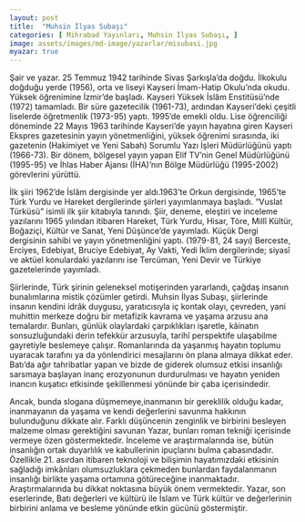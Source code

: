```yaml
---
layout: post
title:  "Muhsin İlyas Subaşı"
categories: [ Mihrabad Yayınları, Muhsin İlyas Subaşı, ]
image: assets/images/md-image/yazarlar/misubasi.jpg
myazar: true
---
```


Şair ve yazar. 25 Temmuz 1942 tarihinde Sivas Şarkışla’da doğdu. İlkokulu doğduğu yerde (1956), orta ve liseyi Kayseri İmam-Hatip Okulu’nda okudu. Yüksek öğrenimine İzmir’de başladı. Kayseri Yüksek İslâm Enstitüsü’nde (1972) tamamladı. Bir süre gazetecilik (1961-73), ardından Kayseri’deki çeşitli liselerde öğretmenlik (1973-95) yaptı. 1995’de emekli oldu. Lise öğrenciliği döneminde 22 Mayıs 1963 tarihinde Kayseri’de yayın hayatına giren Kayseri Ekspres gazetesinin yayın yönetmenliğini, yüksek öğrenimi sıra­sında, iki gazetenin (Hakimiyet ve Yeni Sabah) Sorumlu Yazı İşleri Müdürlüğünü yaptı (1966-73). Bir dönem, bölgesel yayın yapan Elif TV’nin Genel Müdürlüğünü (1995-95) ve İhlas Haber Ajansı (İHA)’nın Bölge Müdürlüğü (1995-2002) görevlerini yürüttü.

İlk şiiri 1962’de İslâm dergisinde yer aldı.1963’te Orkun dergi­sinde, 1965’te Türk Yurdu ve Hareket dergilerinde şiirleri yayım­lanmaya başladı. “Vuslat Türküsü” isimli ilk şiir kitabıyla tanındı. Şiir, deneme, eleştiri ve inceleme yazılarını 1965 yılından itibaren Hareket, Türk Yurdu, Hisar, Töre, Millî Kültür, Boğaziçi, Kültür ve Sanat, Yeni Düşünce’de yayımladı. Küçük Dergi dergisinin sahibi ve yayın yönetmenliğini yaptı. (1979-81, 24 sayı) Berceste, Erciyes, Edebiyat, Bruciye Edebiyat, Ay Vakti, Yedi İklim dergilerinde; siyasî ve aktüel konulardaki yazılarını ise Tercüman, Yeni Devir ve Türkiye gazetelerinde yayımladı.

Şiirlerinde, Türk şirinin geleneksel motişerinden yararlandı, çağdaş insanın bunalımlarına mistik çözümler getirdi. Muhsin İlyas Subaşı, şiirlerinde insanın kendini idrâk duygusu, yaratıcısıyla iç kontak olayı, çevreden, yani muhittin merkeze doğru bir metafizik kavrama ve yaşama arzusu ana temalardır. Bunları, günlük olaylardaki çarpıklıkları işaretle, kâinatın sonsuzluğundaki derin tefekkür arzusuyla, tarihî perspektife ulaşabilme gayretiyle beslemeye çalışır. Romanlarında da yaşanmış hayatın toplumu uyaracak tarafını ya da yönlendirici mesajlarını ön plana almaya dikkat eder. Batı’da ağır tahribatlar yapan ve bizde de giderek olumsuz etkisi insanlığı sarsmaya başlayan inanç erozyonunun durdurulması ve hayatın yeniden inancın kuşatıcı etkisinde şekillenmesi yönünde bir çaba içerisindedir.

Ancak, bunda slogana düşmemeye,inanmanın bir gereklilik olduğu kadar, inanmayanın da yaşama ve kendi değerlerini savunma hakkının bulunduğunu dikkate alır. Farklı düşüncenin zenginlik ve birbirini besleyen malzeme olması gerektiğini savunan Yazar, bunları roman tekniği içerisinde vermeye özen göstermektedir. İnceleme ve araştırmalarında ise, bütün insanlığın ortak duyarlılık ve kabullerinin ipuçlarını bulma çabasındadır. Özellikle 21. asırdan itibaren teknoloji ve bilişimin hayatımızdaki etkisinin sağladığı imkânları olumsuzluklara çekmeden bunlardan faydalanmanın insanlığı birlikte yaşama ortamına götüreceğine inanmaktadır. Araştırmalarında bu dikkat noktasına büyük önem vermektedir. Yazar, son eserlerinde, Batı değerleri ve kültürü ile İslam ve Türk kültür ve değerlerinin birbirini anlama ve besleme yönünde etkin gücünü göstermiştir.